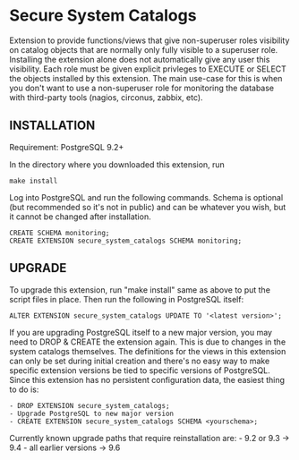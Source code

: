 Secure System Catalogs
======================

Extension to provide functions/views that give non-superuser roles visibility on catalog objects that are normally only fully visible to a superuser role. Installing the extension alone does not automatically give any user this visibility. Each role must be given explicit privleges to EXECUTE or SELECT the objects installed by this extension. The main use-case for this is when you don't want to use a non-superuser role for monitoring the database with third-party tools (nagios, circonus, zabbix, etc).

INSTALLATION
------------
Requirement: PostgreSQL 9.2+

In the directory where you downloaded this extension, run

    make install

Log into PostgreSQL and run the following commands. Schema is optional (but recommended so it's not in public) and can be whatever you wish, but it cannot be changed after installation. 

    CREATE SCHEMA monitoring;
    CREATE EXTENSION secure_system_catalogs SCHEMA monitoring;

UPGRADE
-------

To upgrade this extension, run "make install" same as above to put the script files in place. Then run the following in PostgreSQL itself:

    ALTER EXTENSION secure_system_catalogs UPDATE TO '<latest version>';

If you are upgrading PostgreSQL itself to a new major version, you may need to DROP & CREATE the extension again. This is due to changes in the system catalogs themselves. The definitions for the views in this extension can only be set during initial creation and there's no easy way to make specific extension versions be tied to specific versions of PostgreSQL. Since this extension has no persistent configuration data, the easiest thing to do is:

    - DROP EXTENSION secure_system_catalogs;
    - Upgrade PostgreSQL to new major version
    - CREATE EXTENSION secure_system_catalogs SCHEMA <yourschema>;

Currently known upgrade paths that require reinstallation are:
    - 9.2 or 9.3 -> 9.4
    - all earlier versions -> 9.6



